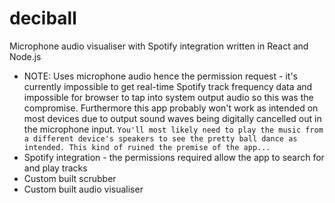 # deciball
Microphone audio visualiser with Spotify integration written in React and Node.js
- NOTE: Uses microphone audio hence the permission request - it's currently impossible to get real-time Spotify track frequency data and impossible for browser to tap into system output audio so this was the compromise. Furthermore this app probably won't work as intended on most devices due to output sound waves being digitally cancelled out in the microphone input. `You'll most likely need to play the music from a different device's speakers to see the pretty ball dance as intended. This kind of ruined the premise of the app...`
- Spotify integration - the permissions required allow the app to search for and play tracks
- Custom built scrubber
- Custom built audio visualiser

